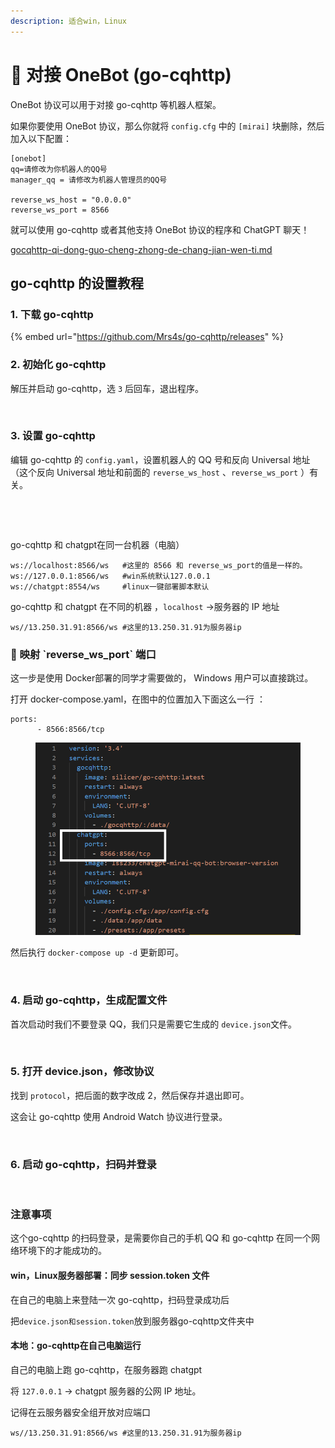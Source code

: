 ```yaml
---
description: 适合win，Linux
---
```


# 🙇 对接 OneBot (go-cqhttp)

OneBot 协议可以用于对接 go-cqhttp 等机器人框架。

如果你要使用 OneBot 协议，那么你就将 `config.cfg` 中的 `[mirai]` 块删除，然后加入以下配置：

```properties
[onebot]
qq=请修改为你机器人的QQ号
manager_qq = 请修改为机器人管理员的QQ号

reverse_ws_host = "0.0.0.0"
reverse_ws_port = 8566
```

就可以使用 go-cqhttp 或者其他支持 OneBot 协议的程序和 ChatGPT 聊天！

[gocqhttp-qi-dong-guo-cheng-zhong-de-chang-jian-wen-ti.md](../../chang-jian-wen-ti-jie-da/gocqhttp-qi-dong-guo-cheng-zhong-de-chang-jian-wen-ti.md "mention")

## go-cqhttp 的设置教程

### 1. 下载 go-cqhttp

{% embed url="https://github.com/Mrs4s/go-cqhttp/releases" %}

### 2. 初始化 go-cqhttp

解压并启动 go-cqhttp，选 `3` 后回车，退出程序。

<figure><img src="../../.gitbook/assets/image (47).png" alt=""><figcaption></figcaption></figure>

### 3. 设置 go-cqhttp

编辑 go-cqhttp 的 `config.yaml`，设置机器人的 QQ 号和反向 Universal 地址 （这个反向 Universal 地址和前面的 `reverse_ws_host` 、`reverse_ws_port` ）有关。

<figure><img src="../../.gitbook/assets/image (35).png" alt=""><figcaption></figcaption></figure>

<figure><img src="../../.gitbook/assets/image (34).png" alt=""><figcaption></figcaption></figure>

go-cqhttp 和 chatgpt在同一台机器（电脑）

```
ws://localhost:8566/ws   #这里的 8566 和 reverse_ws_port的值是一样的。
ws://127.0.0.1:8566/ws   #win系统默认127.0.0.1
ws://chatgpt:8554/ws     #linux一键部署脚本默认
```

go-cqhttp 和 chatgpt 在不同的机器 ，`localhost` →服务器的 IP 地址

```
ws//13.250.31.91:8566/ws #这里的13.250.31.91为服务器ip
```

### 🍊 映射 \`reverse\_ws\_port\` 端口

这一步是使用 Docker部署的同学才需要做的， Windows 用户可以直接跳过。

打开 docker-compose.yaml，在图中的位置加入下面这么一行 ：

```
ports:
      - 8566:8566/tcp
```

<figure><img src="../../.gitbook/assets/7759c8f0fafa89e7875c67eacc2ef060.png" alt=""><figcaption></figcaption></figure>

然后执行 `docker-compose up -d` 更新即可。

<figure><img src="../../.gitbook/assets/image (4).png" alt=""><figcaption></figcaption></figure>

### 4. 启动 go-cqhttp，生成配置文件

首次启动时我们不要登录 QQ，我们只是需要它生成的 `device.json`文件。

<figure><img src="../../.gitbook/assets/image (24).png" alt=""><figcaption></figcaption></figure>

### 5. 打开 device.json，修改协议

找到 `protocol`，把后面的数字改成 2，然后保存并退出即可。

这会让 go-cqhttp 使用 Android Watch 协议进行登录。

<figure><img src="../../.gitbook/assets/image (15).png" alt=""><figcaption></figcaption></figure>

### 6. 启动 go-cqhttp，扫码并登录

<figure><img src="../../.gitbook/assets/image (25).png" alt=""><figcaption></figcaption></figure>

### 注意事项

这个go-cqhttp 的扫码登录，是需要你自己的手机 QQ 和 go-cqhttp 在同一个网络环境下的才能成功的。

#### win，Linux服务器部署：同步 session.token 文件

在自己的电脑上来登陆一次 go-cqhttp，扫码登录成功后

把`device.json和session.token`放到服务器go-cqhttp文件夹中

#### 本地：go-cqhttp在自己电脑运行

自己的电脑上跑 go-cqhttp，在服务器跑 chatgpt

将 `127.0.0.1` → chatgpt 服务器的公网 IP 地址。

记得在云服务器安全组开放对应端口

```
ws//13.250.31.91:8566/ws #这里的13.250.31.91为服务器ip
```

